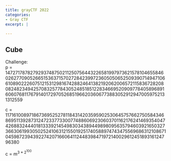 ```yaml
---
title: grayCTF 2022
categories:
- Gray CTF
excerpt: |
  
---
```


## Cube

Challenge: <br>
p = 147271787827929374875021125075644322658199797362157810465584602627709052665153637157027284239972360505065250939071494710661089022260751215312981674288246413821920620065721158367282080824823494257083257784305248518512283466952090977840589689160607681176791401729705268519662036067738830529129470059752131312559

c = 117161008971867369525278118431420359590253064575766275058434686951139287312472337733007748860692306037011621762414693540474268832444018133392145498303438944989809563579460392165032736630619930502524106312155019251740588974743475569686312108671045987239439227420716606411244839847197214002961245189316124796380

c = m<sup>3 * 2<sup>100</sup></sup>
